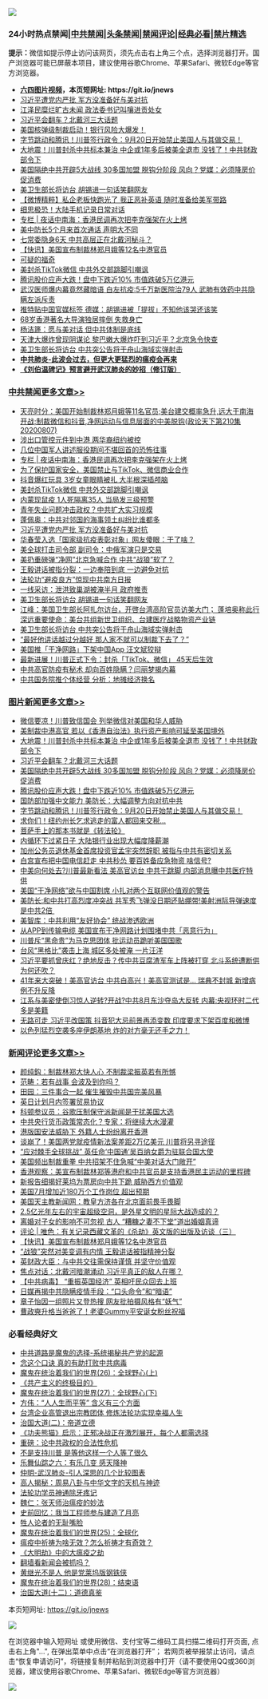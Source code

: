 ![](https://raw.githubusercontent.com/fqnews/bnews/master/64photo/fqnews-qr.jpg)

<div id="tt">
<h3>24小时热点禁闻|<a href="#%E4%B8%AD%E5%85%B1%E7%A6%81%E9%97%BB%E6%9B%B4%E5%A4%9A%E6%96%87%E7%AB%A0">中共禁闻</a>|<a href="#%E5%9B%BE%E7%89%87%E6%96%B0%E9%97%BB%E6%9B%B4%E5%A4%9A%E6%96%87%E7%AB%A0">头条禁闻</a>|<a href="#%E6%96%B0%E9%97%BB%E8%AF%84%E8%AE%BA%E6%9B%B4%E5%A4%9A%E6%96%87%E7%AB%A0">禁闻评论|<a href="#%E5%BF%85%E7%9C%8B%E7%BB%8F%E5%85%B8%E5%A5%BD%E6%96%87">经典必看|<a href="/video.md#%E7%A6%81%E7%89%87%E7%B2%BE%E9%80%89">禁片精选</a></h3>
<div><b>提示：</b>微信如提示停止访问该网页，须先点击右上角三个点，选择浏览器打开。国产浏览器可能已屏蔽本项目，建议使用谷歌Chrome、苹果Safari、微软Edge等官方浏览器。</div>
<ul>
<li><b><a href="http://d1.bdrive.tk/64.mp4" target="_blank">六四图片视频</a>，本页短网址: https://git.io/jnews</b></li>
<li><a href="/cbnews/20200807/1376096.md">习近平遭党内严批 军方没准备好与美对抗</a></li>
<li><a href="/cnnews/20200807/1375938.md">江泽民糜烂旷古未闻 政法委书记叫嚷进贡处女</a></li>
<li><a href="/topimagenews/20200807/1376226.md">习近平会翻车？北戴河三大话题</a></li>
<li><a href="/cnnews/20200807/1375942.md">美国核弹级制裁启动！银行风险大爆发！</a></li>
<li><a href="/topimagenews/20200807/1375982.md">字节跳动和腾讯！川普签行政令：9月20日开始禁止美国人与其做交易！</a></li>
<li><a href="/topimagenews/20200807/1376320.md">大地震！川普封杀中共标本兼治 中企或1年多后被美全退市 没钱了！中共财政部令下</a></li>
<li><a href="/topimagenews/20200807/1376194.md">美国隔绝中共开辟5大战线 30多国加盟 脱钩分阶段 风向？党媒：必须降房价促消费</a></li>
<li><a href="/cbnews/20200807/1376089.md">美卫生部长将访台 胡锡进一句话笑翻网友</a></li>
<li><a href="/comments/20200807/1376201.md">【微博精粹】私企老板快跑光了 我正恶补英语 随时准备给美军带路 </a></li>
<li><a href="/cbnews/20200807/1375983.md">细思极恐！大陆手机记录日常对话</a></li>
<li><a href="/cbnews/20200808/1376424.md"> 专栏 | 夜话中南海：香港民调再次把李克强架在火上烤</a></li>
<li><a href="/cbnews/20200807/1375993.md">美中防长5个月来首次通话 声明大不同</a></li>
<li><a href="/cbnews/20200807/1375991.md">七常委隐身6天 中共高层正在北戴河秘斗？</a></li>
<li><a href="/comments/20200807/1376326.md">【快讯】美国宣布制裁林郑月娥等12名中港官员</a></li>
<li><a href="/ssgc/20200807/1376153.md">可疑的福奇</a></li>
<li><a href="/cbnews/20200807/1376197.md">美封杀TikTok微信 中共外交部跳脚引嘲讽</a></li>
<li><a href="/topimagenews/20200807/1376088.md">腾讯股价应声大跌！盘中下跌近10% 市值跌破5万亿港元</a></li>
<li><a href="/cnnews/20200808/1376350.md">武汉医师爆内幕竟然藏暗语 白左抗疫:5千万新医院治79人 武肺有效药中共隐瞒左派斥责</a></li>
<li><a href="/cnnews/20200807/1376162.md">推特贴中国官媒标签 德媒：胡锡进被「提拔」不知他该哭还该笑 </a></li>
<li><a href="/yule/20200807/1375947.md">68岁香港著名大导演独居摔倒 失救身亡</a></li>
<li><a href="/ssgc/20200807/1376314.md">杨洁篪：愿与美对话  但中共体制是底线</a></li>
<li><a href="/comments/20200807/1375957.md">天津大爆炸曾现阴谋论 黎巴嫩大爆炸吓到习近平？北京急令快查</a></li>
<li><a href="/cbnews/20200807/1376036.md">美卫生部长将访台 中共突公告将于舟山海域实弹射击</a></li>
<li><b><a href="/comments/20200211/1275071.md" target="_blank">中共肺炎-此波会过去，但更大更猛烈的瘟疫会再来</a></b></li>
<li><b><a href="/comments/20200207/1272816.md" target="_blank">《刘伯温碑记》预言避开武汉肺炎的妙招（修订版）</a></b></li>
</ul>
</div>

<div class="catlist">
<h3><a href="/cbnews/" target="_blank">中共禁闻</a><span><a href="/cbnews/" target="_blank" rel="nofollow">更多文章>></a></span></h3>
<ul>
<li><a href="/cbnews/20200808/1376458.md" target="_blank">天亮时分：美国开始制裁林郑月娥等11名官员;美台建交概率急升,远大于南海开战;制裁微信和抖音,净网运动与信息层面的中美脱钩(政论天下第210集 20200807)</a></li>
<li><a href="/cbnews/20200808/1376445.md" target="_blank">涉出口管控元件到中港 两华裔纽约被控</a></li>
<li><a href="/cbnews/20200808/1376442.md" target="_blank">几位中国军人讲述服役期间不堪回首的恐怖往事</a></li>
<li><a href="/cbnews/20200808/1376424.md" target="_blank">专栏 | 夜话中南海：香港民调再次把李克强架在火上烤</a></li>
<li><a href="/cbnews/20200807/1376221.md" target="_blank">为了保护国家安全，美国禁止与TikTok、微信商业合作</a></li>
<li><a href="/cbnews/20200807/1376198.md" target="_blank">抖音爆红玩具 3岁女童眼睛被扎 大半根深插颅脑</a></li>
<li><a href="/cbnews/20200807/1376197.md" target="_blank">美封杀TikTok微信 中共外交部跳脚引嘲讽</a></li>
<li><a href="/cbnews/20200807/1376166.md" target="_blank">内蒙现鼠疫 1人死隔离35人 当局发三级预警</a></li>
<li><a href="/cbnews/20200807/1376154.md" target="_blank">青年失业问题冲击政权？中共扩大实习规模</a></li>
<li><a href="/cbnews/20200807/1376097.md" target="_blank">蓬佩奥：中共对邻国的海事领土纠纷比谁都多</a></li>
<li><a href="/cbnews/20200807/1376096.md" target="_blank">习近平遭党内严批 军方没准备好与美对抗</a></li>
<li><a href="/cbnews/20200807/1376095.md" target="_blank">华春莹入选「国家级抗疫表彰对象」网友傻眼：干了啥？</a></li>
<li><a href="/cbnews/20200807/1376094.md" target="_blank">美全球打击司令部 副司令：中俄军演只是交易</a></li>
<li><a href="/cbnews/20200807/1376093.md" target="_blank">美扔重磅弹“净网”北京急喊合作 中共“战狼”软了？</a></li>
<li><a href="/cbnews/20200807/1376092.md" target="_blank">王毅讲话被指分裂：一边奉陪到底 一边避免对抗</a></li>
<li><a href="/cbnews/20200807/1376091.md" target="_blank">法轮功“避疫良方”惊现中共南方日报</a></li>
<li><a href="/cbnews/20200807/1376090.md" target="_blank">一线采访：泄洪致巢湖被淹半月 政府推责</a></li>
<li><a href="/cbnews/20200807/1376089.md" target="_blank">美卫生部长将访台 胡锡进一句话笑翻网友</a></li>
<li><a href="/cbnews/20200807/1376062.md" target="_blank">江峰：美国卫生部长阿扎尔访台，开啓台湾高阶官员访美大门； 蓬培奥称此行深远重要使命：美台共组新世卫组织、台建医疗战略物资产业链</a></li>
<li><a href="/cbnews/20200807/1376036.md" target="_blank">美卫生部长将访台 中共突公告将于舟山海域实弹射击</a></li>
<li><a href="/cbnews/20200807/1376035.md" target="_blank">“最好他讲话越过分越好 那人家不就可以制裁下去了？”</a></li>
<li><a href="/cbnews/20200807/1376034.md" target="_blank">美国推「干净网路」下架中国App 汪文斌狡辩</a></li>
<li><a href="/cbnews/20200807/1376033.md" target="_blank">最新进展！川普正式下令：封杀「TikTok、微信」 45天后生效</a></li>
<li><a href="/cbnews/20200807/1376032.md" target="_blank">中共高官防疫有秘术 却向百姓隐瞒？闫丽梦揭内幕</a></li>
<li><a href="/cbnews/20200807/1375996.md" target="_blank">中共国务院推个体经营 分析：地摊经济换名</a></li>

</ul>
</div>
<div class="catlist">
<h3><a href="/topimagenews/" target="_blank">图片新闻</a><span><a href="/topimagenews/" target="_blank" rel="nofollow">更多文章>></a></span></h3>
<ul>
<li><a href="/topimagenews/20200808/1376494.md" target="_blank">微信要凉！川普致信国会 列举微信对美国和华人威胁</a></li>
<li><a href="/topimagenews/20200808/1376493.md" target="_blank">美制裁中港高官 若以《香港自治法》执行资产影响可延至美国境外</a></li>
<li><a href="/topimagenews/20200807/1376320.md" target="_blank">大地震！川普封杀中共标本兼治 中企或1年多后被美全退市 没钱了！中共财政部令下</a></li>
<li><a href="/topimagenews/20200807/1376226.md" target="_blank">习近平会翻车？北戴河三大话题</a></li>
<li><a href="/topimagenews/20200807/1376194.md" target="_blank">美国隔绝中共开辟5大战线 30多国加盟 脱钩分阶段 风向？党媒：必须降房价促消费</a></li>
<li><a href="/topimagenews/20200807/1376088.md" target="_blank">腾讯股价应声大跌！盘中下跌近10% 市值跌破5万亿港元</a></li>
<li><a href="/topimagenews/20200807/1376087.md" target="_blank">国防部加强中文能力 美防长：大幅调整方向对抗中共</a></li>
<li><a href="/topimagenews/20200807/1375982.md" target="_blank">字节跳动和腾讯！川普签行政令：9月20日开始禁止美国人与其做交易！</a></li>
<li><a href="/topimagenews/20200807/1375920.md" target="_blank">求你们！纽约州长乞求逃走的富人都回来交税…</a></li>
<li><a href="/comments/20200807/1375707.md" target="_blank">菩萨手上的那本书就是《转法轮》</a></li>
<li><a href="/topimagenews/20200807/1375875.md" target="_blank">内循环下过紧日子 大陆银行业出现大幅度降薪潮</a></li>
<li><a href="/topimagenews/20200807/1375874.md" target="_blank">加州公务员退休基金首席投资官孟宇突然辞职 被指与中共有密切关系</a></li>
<li><a href="/topimagenews/20200807/1375873.md" target="_blank">白宫宣布把中国电信赶走 中共秒怂 要百姓备应急物资 啥信号?</a></li>
<li><a href="/topimagenews/20200807/1375872.md" target="_blank">中美向何处去?川普最新看法 美高官访台 中共干跳脚 内部消息曝中共医疗特供</a></li>
<li><a href="/topimagenews/20200807/1375871.md" target="_blank">美国“干净网络”欲与中国割席 小扎对两个互联网价值观的警告</a></li>
<li><a href="/topimagenews/20200806/1375697.md" target="_blank">美防长:和中共打高烈度冲突战 共军秀飞弹没日期还贴绷带!美射洲际导弹速度是中共2倍 </a></li>
<li><a href="/comments/20200806/1375618.md" target="_blank">美智库：中共利用“友好协会”  统战渗透欧洲</a></li>
<li><a href="/topimagenews/20200806/1375434.md" target="_blank">从APP到传输电缆 美国宣布干净网路计划围堵中共「恶意行为」</a></li>
<li><a href="/topimagenews/20200806/1375377.md" target="_blank">川普斥“黑命贵”为马克思团体 批运动员跪听美国国歌</a></li>
<li><a href="/topimagenews/20200806/1375376.md" target="_blank">台风“黑格比”袭击上海 城区多处被淹 一片汪洋</a></li>
<li><a href="/topimagenews/20200805/1375292.md" target="_blank">习近平要抓曾庆红？绝地反击？传中共豆腐渣军车上阵被打穿 北斗系统遭断供为何还吹？</a></li>
<li><a href="/topimagenews/20200805/1375288.md" target="_blank">41年来大突破！美高官访台 中共白高兴！美高官测试是&#8230; 瑞典不封城 新增病例不升反降</a></li>
<li><a href="/topimagenews/20200805/1375287.md" target="_blank">江系与美密使倒习惊人逆转?开战?中共8月东沙夺岛大反转 内幕:央视环时二代多是美籍</a></li>
<li><a href="/topimagenews/20200805/1375286.md" target="_blank">无路可走 习近平改国策 抖音犯大忌前景再添变数 印度要求下架百度和微博</a></li>
<li><a href="/topimagenews/20200805/1374949.md" target="_blank">以色列猛烈空袭多座伊朗基地 炸的对方毫无还手之力！</a></li>

</ul>
</div>
<div class="catlist">
<h3><a href="/comments/" target="_blank">新闻评论</a><span><a href="/comments/" target="_blank" rel="nofollow">更多文章>></a></span></h3>
<ul>
<li><a href="/comments/20200808/1376497.md" target="_blank">颜纯鈎：制裁林郑大快人心 不制裁梁振英若有所憾</a></li>
<li><a href="/comments/20200808/1376496.md" target="_blank">范畴：若有战事 会波及到你吗？</a></li>
<li><a href="/comments/20200808/1376495.md" target="_blank">田园：三件事合一起 催生摧毁中共国完美风暴</a></li>
<li><a href="/comments/20200808/1376482.md" target="_blank">英日计划月内签署贸易协议</a></li>
<li><a href="/comments/20200808/1376472.md" target="_blank">科顿参议员：谷歌压制保守派新闻是干扰美国大选</a></li>
<li><a href="/comments/20200808/1376471.md" target="_blank">中共央行货币政策常态化？专家：将继续大水漫灌</a></li>
<li><a href="/comments/20200808/1376470.md" target="_blank">港版国安法威胁下 外籍人士纷纷离开香港</a></li>
<li><a href="/comments/20200808/1376450.md" target="_blank">谈崩了！美国两党就疫情新法案差距2万亿美元 川普将另寻途径</a></li>
<li><a href="/comments/20200808/1376449.md" target="_blank">“应对棘手全球挑战” 英任命‘中国通’吴百纳女爵为驻联合国大使</a></li>
<li><a href="/comments/20200808/1376441.md" target="_blank">美国频出制裁重拳 中共招架不住急喊“中美对话大门敞开”</a></li>
<li><a href="/comments/20200808/1376433.md" target="_blank">香港观察：美宣布制裁林郑等港府和中共官员是支持香港民主运动的里程碑</a></li>
<li><a href="/comments/20200808/1376409.md" target="_blank">新报告细揭好莱坞为票房向中共下跪 威胁西方价值观</a></li>
<li><a href="/comments/20200808/1376408.md" target="_blank">美国7月增加近180万个工作岗位 超出预期</a></li>
<li><a href="/comments/20200808/1376401.md" target="_blank">美国天主教新闻网：教皇方济各在北京面前畏手畏脚</a></li>
<li><a href="/comments/20200808/1376382.md" target="_blank">2.5亿光年左右的宇宙超级空洞，是外星文明的星际大战造成的？</a></li>
<li><a href="/comments/20200808/1376366.md" target="_blank">离婚对子女的影响不可忽视  古人 “糟糠之妻不下堂”道出婚姻真谛</a></li>
<li><a href="/comments/20200808/1376355.md" target="_blank">评论 | 唯色：有关记录西藏文革的《杀劫》英文版的出版及访谈（三）</a></li>
<li><a href="/comments/20200807/1376326.md" target="_blank">【快讯】美国宣布制裁林郑月娥等12名中港官员</a></li>
<li><a href="/comments/20200807/1376317.md" target="_blank">“战狼”突然对美变调有内情 王毅讲话被指精神分裂</a></li>
<li><a href="/comments/20200807/1376316.md" target="_blank">英财政大臣：与中共交往需保持谨慎 并坚守价值观</a></li>
<li><a href="/comments/20200807/1376263.md" target="_blank">焦点对话：北戴河暗潮涌动 习近平真正的敌人在哪？</a></li>
<li><a href="/comments/20200807/1376246.md" target="_blank">【中共病毒】 “重振英国经济”  英相吁民众回去上班</a></li>
<li><a href="/comments/20200807/1376237.md" target="_blank">日媒再揭中共隐瞒疫情手段：“口头命令”和“暗语”</a></li>
<li><a href="/comments/20200807/1376236.md" target="_blank">章子怡因一组照片又登热搜  网友批拍摄风格有“妖气”</a></li>
<li><a href="/comments/20200807/1376235.md" target="_blank">曹政奭升格当爸爸了！老婆Gummy平安诞女粉丝祝福</a></li>

</ul>
</div>

<div class="catlist">
<h3>必看经典好文</h3>
<ul>
<li><a href="/comments/20181209/1044543.md" target="_blank">中共道路是魔鬼的选择-系统揭秘共产党的起源</a></li>
<li><a href="/comments/20200707/1357090.md" target="_blank">念这个口诀 真的有助打败中共病毒</a></li>
<li><a href="/comments/20181210/1044798.md" target="_blank">魔鬼在统治着我们的世界(26)：全球野心(上)</a></li>
<li><a href="/bookwiki/20171120/858084.md" target="_blank">《共产主义的终极目的》</a></li>
<li><a href="/comments/20181224/1052333.md" target="_blank">魔鬼在统治着我们的世界(27)：全球野心(下)</a></li>
<li><a href="/comments/20200720/1363377.md" target="_blank">方伟：“人人生而平等” 含义有三个方面</a></li>
<li><a href="/comments/20200528/1335859.md" target="_blank">台湾企业高管退出宗教团体 修炼法轮功实现幸福人生</a></li>
<li><a href="/cbnews/20180308/911611.md" target="_blank">治国大道(二)：帝道立德</a></li>
<li><a href="/comments/20200308/1290182.md" target="_blank">《功夫熊猫》启示：正邪决战正在激烈展开，每个人都需选择</a></li>
<li><a href="/comments/20200705/783271.md" target="_blank">重磅：论中共政权的合法性危机</a></li>
<li><a href="/comments/20200716/1361654.md" target="_blank">不是支持川普 是等他这样一个人等了很久</a></li>
<li><a href="/tculture/20190101/792146.md" target="_blank">乐舞仙踪之六：有乐几变 感天降神</a></li>
<li><a href="/comments/20200620/1347687.md" target="_blank">仲明-武汉肺炎-引人深思的几个比较图表</a></li>
<li><a href="/aomi/history/20170924/831575.md" target="_blank">高人揭秘：周易八卦与中华文字的天机与神迹</a></li>
<li><a href="/health/20170626/780263.md" target="_blank">法轮功学员神通除牙疼记</a></li>
<li><a href="/comments/20200224/1282494.md" target="_blank">魏仁：张天师治瘟疫的妙法</a></li>
<li><a href="/aomi/history/20141104/323033.md" target="_blank">史前回忆：我当工程师参与建造了月亮</a></li>
<li><a href="/comments/20200606/783250.md" target="_blank">牲人论者的无耻嘴脸</a></li>
<li><a href="/comments/20181017/1014654.md" target="_blank">魔鬼在统治着我们的世界(25)：全球化</a></li>
<li><a href="/comments/20200502/1322275.md" target="_blank">瘟疫中祈祷为啥无效？怎么祈祷才有奇效？</a></li>
<li><a href="/comments/20200203/1269785.md" target="_blank">《大明劫》中的大瘟疫之劫</a></li>
<li><a href="/fanqiang/20200616/1345793.md" target="_blank">翻墙看新闻会被抓吗？</a></li>
<li><a href="/lifebaike/20190522/1131765.md" target="_blank">黄继光不是人 他是党莱坞版钢铁侠</a></li>
<li><a href="/comments/20181228/1054609.md" target="_blank">魔鬼在统治着我们的世界(28)：结束语</a></li>
<li><a href="/cbnews/20180318/916241.md" target="_blank">治国大道(十二)：道德真鉴</a></li>

</ul>
</div>

本页短网址: https://git.io/jnews

![](https://raw.githubusercontent.com/fqnews/bnews/master/64photo/fqnews-qr.jpg)

在浏览器中输入短网址 或使用微信、支付宝等二维码工具扫描二维码打开页面, 点击右上角"...", 在弹出菜单中点击“在浏览器打开”； 若网页被举报禁止访问，请点击“恢复申请访问”，将链接复制并粘贴到浏览器中打开（请不要使用QQ或360浏览器，建议使用谷歌Chrome、苹果Safari、微软Edge等官方浏览器）

![](https://raw.githubusercontent.com/fqnews/bnews/master/64photo/wx.jpg)